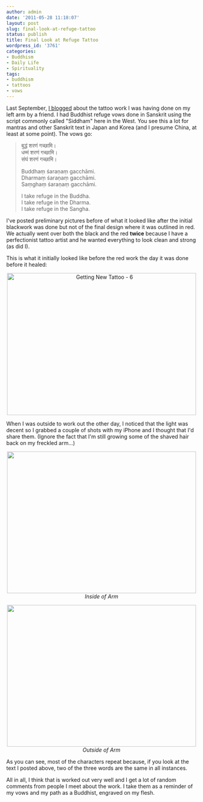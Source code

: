 ```yaml
---
author: admin
date: '2011-05-28 11:18:07'
layout: post
slug: final-look-at-refuge-tattoo
status: publish
title: Final Look at Refuge Tattoo
wordpress_id: '3761'
categories:
- Buddhism
- Daily Life
- Spirituality
tags:
- buddhism
- tattoos
- vows
---
```

Last September, <a href="http://www.openbuddha.com/2010/09/11/sometimes-mindfulness-requires-a-post-it-note/">I blogged</a> about the tattoo work I was having done on my left arm by a friend. I had Buddhist refuge vows done in Sanskrit using the script commonly called "Siddham" here in the West. You see this a lot for mantras and other Sanskrit text in Japan and Korea (and I presume China, at least at some point). The vows go:
> बुद्धं शरणं गच्छामि। <br />
> धम्मं शरणं गच्छामि। <br />
> संघं शरणं गच्छामि। <br />
>
> Buddhaṃ śaraṇaṃ gacchāmi. <br />
> Dharmaṃ śaraṇaṃ gacchāmi. <br />
> Saṃghaṃ śaraṇaṃ gacchāmi. <br />
>
> I take refuge in the Buddha.<br />
> I take refuge in the Dharma.<br />
> I take refuge in the Sangha.

I've posted preliminary pictures before of what it looked like after the initial blackwork was done but not of the final design where it was outlined in red. We actually went over both the black and the red <strong>twice</strong> because I have a perfectionist tattoo artist and he wanted everything to look clean and strong (as did I). 

This is what it initially looked like before the red work the day it was done before it healed:

<p style="text-align: center"><a href="http://www.flickr.com/photos/albill/4978737276/" title="Getting New Tattoo - 6 by albill, on Flickr"><img src="http://farm5.static.flickr.com/4130/4978737276_c687acd88f.jpg" width="500" height="375" alt="Getting New Tattoo - 6"></a></p>

When I was outside to work out the other day, I noticed that the light was decent so I grabbed a couple of shots with my iPhone and I thought that I'd share them. (Ignore the fact that I'm still growing some of the shaved hair back on my freckled arm...)

<p style="text-align: center"><a href="http://www.flickr.com/photos/albill/5763689616/" title="Untitled by albill, on Flickr"><img src="http://farm3.static.flickr.com/2122/5763689616_a7826f0fe4.jpg" width="500" height="374" alt=""></a><br><em>Inside of Arm</em></p>

<p style="text-align: center"><a href="http://www.flickr.com/photos/albill/5763688720/" title="Untitled by albill, on Flickr"><img src="http://farm3.static.flickr.com/2546/5763688720_a8be2d2dba.jpg" width="500" height="374" alt=""></a><br><em>Outside of Arm</em></p>

As you can see, most of the characters repeat because, if you look at the text I posted above, two of the three words are the same in all instances.

All in all, I think that is worked out very well and I get a lot of random comments from people I meet about the work. I take them as a reminder of my vows and my path as a Buddhist, engraved on my flesh.
